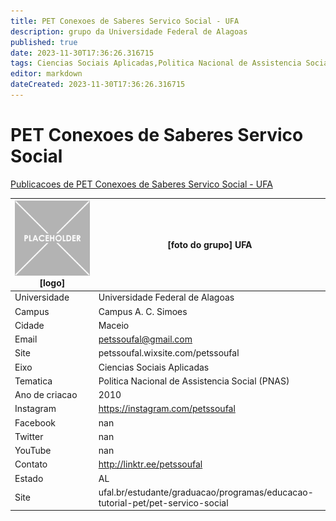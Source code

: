 ```yaml
---
title: PET Conexoes de Saberes Servico Social - UFA
description: grupo da Universidade Federal de Alagoas
published: true
date: 2023-11-30T17:36:26.316715
tags: Ciencias Sociais Aplicadas,Politica Nacional de Assistencia Social (PNAS)
editor: markdown
dateCreated: 2023-11-30T17:36:26.316715
---
```


# PET Conexoes de Saberes Servico Social

[Publicacoes de PET Conexoes de Saberes Servico Social - UFA](/atividade/2PETConexoesdeSaberesServicoSocialUFA/feed.md)

| ![placeholder.png](/placeholder.png) [logo] | [foto do grupo] UFA         |
| ------------------------------------------- | ------------------------------------------------- |
| Universidade                                | Universidade Federal de Alagoas      |
| Campus                                      | Campus A. C. Simoes            |
| Cidade                                      | Maceio             |
| Email                                       | petssoufal@gmail.com             |
| Site                                        | petssoufal.wixsite.com/petssoufal              |
| Eixo                                        | Ciencias Sociais Aplicadas              |
| Tematica                                    | Politica Nacional de Assistencia Social (PNAS)          |
| Ano de criacao                              | 2010        |
| Instagram                                   | https://instagram.com/petssoufal         |
| Facebook                                    | nan          |
| Twitter                                     | nan           |
| YouTube                                     | nan           |
| Contato                                     | http://linktr.ee/petssoufal         |
| Estado                                      |  AL            |
| Site                                        | ufal.br/estudante/graduacao/programas/educacao-tutorial-pet/pet-servico-social |
